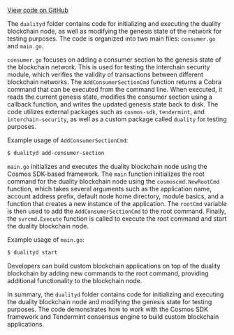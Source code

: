 [View code on GitHub](https://github.com/duality-labs/duality/utodoc/docs/json/cmd/dualityd)

The `dualityd` folder contains code for initializing and executing the duality blockchain node, as well as modifying the genesis state of the network for testing purposes. The code is organized into two main files: `consumer.go` and `main.go`.

`consumer.go` focuses on adding a consumer section to the genesis state of the blockchain network. This is used for testing the interchain security module, which verifies the validity of transactions between different blockchain networks. The `AddConsumerSectionCmd` function returns a Cobra command that can be executed from the command line. When executed, it reads the current genesis state, modifies the consumer section using a callback function, and writes the updated genesis state back to disk. The code utilizes external packages such as `cosmos-sdk`, `tendermint`, and `interchain-security`, as well as a custom package called `duality` for testing purposes.

Example usage of `AddConsumerSectionCmd`:

```sh
$ dualityd add-consumer-section
```

`main.go` initializes and executes the duality blockchain node using the Cosmos SDK-based framework. The `main` function initializes the root command for the duality blockchain node using the `cosmoscmd.NewRootCmd` function, which takes several arguments such as the application name, account address prefix, default node home directory, module basics, and a function that creates a new instance of the application. The `rootCmd` variable is then used to add the `AddConsumerSectionCmd` to the root command. Finally, the `svrcmd.Execute` function is called to execute the root command and start the duality blockchain node.

Example usage of `main.go`:

```sh
$ dualityd start
```

Developers can build custom blockchain applications on top of the duality blockchain by adding new commands to the root command, providing additional functionality to the blockchain node.

In summary, the `dualityd` folder contains code for initializing and executing the duality blockchain node and modifying the genesis state for testing purposes. The code demonstrates how to work with the Cosmos SDK framework and Tendermint consensus engine to build custom blockchain applications.
